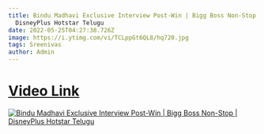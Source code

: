 ```yaml
---
title: Bindu Madhavi Exclusive Interview Post-Win | Bigg Boss Non-Stop |
  DisneyPlus Hotstar Telugu
date: 2022-05-25T04:27:38.726Z
image: https://i.ytimg.com/vi/TCLppGt6QL8/hq720.jpg
tags: Sreenivas
author: Admin
---
```

# [Video Link](https://dailynewz.xyz/video.php?v=TCLppGt6QL8)

[![Bindu Madhavi Exclusive Interview Post-Win | Bigg Boss Non-Stop | DisneyPlus Hotstar Telugu
](https://i.ytimg.com/vi/TCLppGt6QL8/hq720.jpg)](https://dailynewz.xyz/video.php?v=TCLppGt6QL8)